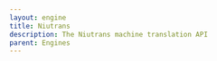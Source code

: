 ```yaml
---
layout: engine
title: Niutrans
description: The Niutrans machine translation API
parent: Engines
---
```

